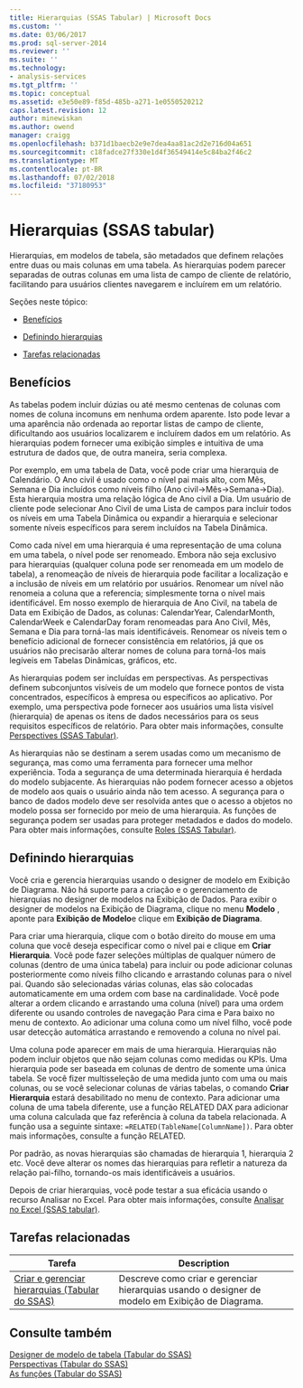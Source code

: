 ```yaml
---
title: Hierarquias (SSAS Tabular) | Microsoft Docs
ms.custom: ''
ms.date: 03/06/2017
ms.prod: sql-server-2014
ms.reviewer: ''
ms.suite: ''
ms.technology:
- analysis-services
ms.tgt_pltfrm: ''
ms.topic: conceptual
ms.assetid: e3e50e89-f85d-485b-a271-1e0550520212
caps.latest.revision: 12
author: minewiskan
ms.author: owend
manager: craigg
ms.openlocfilehash: b371d1baecb2e9e7dea4aa81ac2d2e716d04a651
ms.sourcegitcommit: c18fadce27f330e1d4f36549414e5c84ba2f46c2
ms.translationtype: MT
ms.contentlocale: pt-BR
ms.lasthandoff: 07/02/2018
ms.locfileid: "37180953"
---
```

# <a name="hierarchies-ssas-tabular"></a>Hierarquias (SSAS tabular)
  Hierarquias, em modelos de tabela, são metadados que definem relações entre duas ou mais colunas em uma tabela. As hierarquias podem parecer separadas de outras colunas em uma lista de campo de cliente de relatório, facilitando para usuários clientes navegarem e incluírem em um relatório.  
  
 Seções neste tópico:  
  
-   [Benefícios](#bkmk_benefits)  
  
-   [Definindo hierarquias](#bkmk_define)  
  
-   [Tarefas relacionadas](#bkmk_related_tasks)  
  
##  <a name="bkmk_benefits"></a> Benefícios  
 As tabelas podem incluir dúzias ou até mesmo centenas de colunas com nomes de coluna incomuns em nenhuma ordem aparente. Isto pode levar a uma aparência não ordenada ao reportar listas de campo de cliente, dificultando aos usuários localizarem e incluírem dados em um relatório. As hierarquias podem fornecer uma exibição simples e intuitiva de uma estrutura de dados que, de outra maneira, seria complexa.  
  
 Por exemplo, em uma tabela de Data, você pode criar uma hierarquia de Calendário. O Ano civil é usado como o nível pai mais alto, com Mês, Semana e Dia incluídos como níveis filho (Ano civil->Mês->Semana->Dia). Esta hierarquia mostra uma relação lógica de Ano civil a Dia. Um usuário de cliente pode selecionar Ano Civil de uma Lista de campos para incluir todos os níveis em uma Tabela Dinâmica ou expandir a hierarquia e selecionar somente níveis específicos para serem incluídos na Tabela Dinâmica.  
  
 Como cada nível em uma hierarquia é uma representação de uma coluna em uma tabela, o nível pode ser renomeado. Embora não seja exclusivo para hierarquias (qualquer coluna pode ser renomeada em um modelo de tabela), a renomeação de níveis de hierarquia pode facilitar a localização e a inclusão de níveis em um relatório por usuários. Renomear um nível não renomeia a coluna que a referencia; simplesmente torna o nível mais identificável. Em nosso exemplo de hierarquia de Ano Civil, na tabela de Data em Exibição de Dados, as colunas: CalendarYear, CalendarMonth, CalendarWeek e CalendarDay foram renomeadas para Ano Civil, Mês, Semana e Dia para torná-las mais identificáveis. Renomear os níveis tem o benefício adicional de fornecer consistência em relatórios, já que os usuários não precisarão alterar nomes de coluna para torná-los mais legíveis em Tabelas Dinâmicas, gráficos, etc.  
  
 As hierarquias podem ser incluídas em perspectivas. As perspectivas definem subconjuntos visíveis de um modelo que fornece pontos de vista concentrados, específicos à empresa ou específicos ao aplicativo. Por exemplo, uma perspectiva pode fornecer aos usuários uma lista visível (hierarquia) de apenas os itens de dados necessários para os seus requisitos específicos de relatório. Para obter mais informações, consulte [Perspectives &#40;SSAS Tabular&#41;](perspectives-ssas-tabular.md).  
  
 As hierarquias não se destinam a serem usadas como um mecanismo de segurança, mas como uma ferramenta para fornecer uma melhor experiência. Toda a segurança de uma determinada hierarquia é herdada do modelo subjacente. As hierarquias não podem fornecer acesso a objetos de modelo aos quais o usuário ainda não tem acesso. A segurança para o banco de dados modelo deve ser resolvida antes que o acesso a objetos no modelo possa ser fornecido por meio de uma hierarquia. As funções de segurança podem ser usadas para proteger metadados e dados do modelo. Para obter mais informações, consulte [Roles &#40;SSAS Tabular&#41;](roles-ssas-tabular.md).  
  
##  <a name="bkmk_define"></a> Definindo hierarquias  
 Você cria e gerencia hierarquias usando o designer de modelo em Exibição de Diagrama. Não há suporte para a criação e o gerenciamento de hierarquias no designer de modelos na Exibição de Dados. Para exibir o designer de modelos na Exibição de Diagrama, clique no menu **Modelo** , aponte para **Exibição de Modelo**e clique em **Exibição de Diagrama**.  
  
 Para criar uma hierarquia, clique com o botão direito do mouse em uma coluna que você deseja especificar como o nível pai e clique em **Criar Hierarquia**. Você pode fazer seleções múltiplas de qualquer número de colunas (dentro de uma única tabela) para incluir ou pode adicionar colunas posteriormente como níveis filho clicando e arrastando colunas para o nível pai. Quando são selecionadas várias colunas, elas são colocadas automaticamente em uma ordem com base na cardinalidade. Você pode alterar a ordem clicando e arrastando uma coluna (nível) para uma ordem diferente ou usando controles de navegação Para cima e Para baixo no menu de contexto. Ao adicionar uma coluna como um nível filho, você pode usar detecção automática arrastando e removendo a coluna no nível pai.  
  
 Uma coluna pode aparecer em mais de uma hierarquia. Hierarquias não podem incluir objetos que não sejam colunas como medidas ou KPIs. Uma hierarquia pode ser baseada em colunas de dentro de somente uma única tabela. Se você fizer multisseleção de uma medida junto com uma ou mais colunas, ou se você selecionar colunas de várias tabelas, o comando **Criar Hierarquia** estará desabilitado no menu de contexto. Para adicionar uma coluna de uma tabela diferente, use a função RELATED DAX para adicionar uma coluna calculada que faz referência à coluna da tabela relacionada. A função usa a seguinte sintaxe: `=RELATED(TableName[ColumnName])`. Para obter mais informações, consulte a função RELATED.  
  
 Por padrão, as novas hierarquias são chamadas de hierarquia 1, hierarquia 2 etc. Você deve alterar os nomes das hierarquias para refletir a natureza da relação pai-filho, tornando-os mais identificáveis a usuários.  
  
 Depois de criar hierarquias, você pode testar a sua eficácia usando o recurso Analisar no Excel. Para obter mais informações, consulte [Analisar no Excel &#40;SSAS tabular&#41;](analyze-in-excel-ssas-tabular.md).  
  
##  <a name="bkmk_related_tasks"></a> Tarefas relacionadas  
  
|Tarefa|Description|  
|----------|-----------------|  
|[Criar e gerenciar hierarquias &#40;Tabular do SSAS&#41;](hierarchies-ssas-tabular.md)|Descreve como criar e gerenciar hierarquias usando o designer de modelo em Exibição de Diagrama.|  
  
## <a name="see-also"></a>Consulte também  
 [Designer de modelo de tabela &#40;Tabular do SSAS&#41;](../tabular-model-designer-ssas-tabular.md)   
 [Perspectivas &#40;Tabular do SSAS&#41;](perspectives-ssas-tabular.md)   
 [As funções &#40;Tabular do SSAS&#41;](roles-ssas-tabular.md)  
  
  
